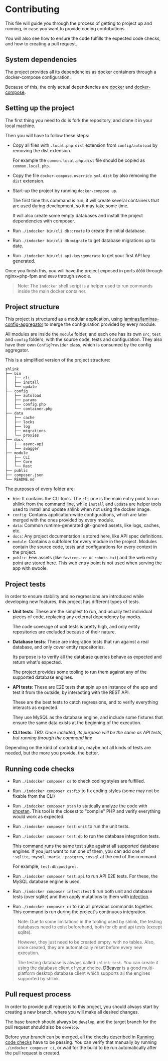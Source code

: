 # Contributing

This file will guide you through the process of getting to project up and running, in case you want to provide coding contributions.

You will also see how to ensure the code fulfills the expected code checks, and how to creating a pull request.

## System dependencies

The project provides all its dependencies as docker containers through a docker-compose configuration.

Because of this, the only actual dependencies are [docker](https://docs.docker.com/get-docker/) and [docker-compose](https://docs.docker.com/compose/install/).

## Setting up the project

The first thing you need to do is fork the repository, and clone it in your local machine.

Then you will have to follow these steps:

* Copy all files with `.local.php.dist` extension from `config/autoload` by removing the dist extension.

    For example the `common.local.php.dist` file should be copied as `common.local.php`.

* Copy the file `docker-compose.override.yml.dist` by also removing the `dist` extension.
* Start-up the project by running `docker-compose up`.

    The first time this command is run, it will create several containers that are used during development, so it may take some time.

    It will also create some empty databases and install the project dependencies with composer.

* Run `./indocker bin/cli db:create` to create the initial database.
* Run `./indocker bin/cli db:migrate` to get database migrations up to date.
* Run `./indocker bin/cli api-key:generate` to get your first API key generated.

Once you finish this, you will have the project exposed in ports `8000` through nginx+php-fpm and `8080` through swoole.

> Note: The `indocker` shell script is a helper used to run commands inside the main docker container.

## Project structure

This project is structured as a modular application, using [laminas/laminas-config-aggregator](https://github.com/laminas/laminas-config-aggregator) to merge the configuration provided by every module.

All modules are inside the `module` folder, and each one has its own `src`, `test` and `config` folders, with the source code, tests and configuration. They also have their own `ConfigProvider` class, which is consumed by the config aggregator.

This is a simplified version of the project structure:

```
shlink
├── bin
│   ├── cli
│   ├── install
│   └── update
├── config
│   ├── autoload
│   ├── params
│   ├── config.php
│   └── container.php
├── data
│   ├── cache
│   ├── locks
│   ├── log
│   ├── migrations
│   └── proxies
├── docs
│   ├── async-api
│   └── swagger
├── module
│   ├── CLI
│   ├── Core
│   └── Rest
├── public
├── composer.json
└── README.md
```

The purposes of every folder are:

* `bin`: It contains the CLI tools. The `cli` one is the main entry point to run shlink from the command line, while `install` and `update` are helper tools used to install and update shlink when not using the docker image.
* `config`: Contains application-wide configurations, which are later merged with the ones provided by every module.
* `data`: Common runtime-generated git-ignored assets, like logs, caches, etc.
* `docs`: Any project documentation is stored here, like API spec definitions.
* `module`: Contains a subfolder for every module in the project. Modules contain the source code, tests and configurations for every context in the project.
* `public`: Few assets (like `favicon.ico` or `robots.txt`) and the web entry point are stored here. This web entry point is not used when serving the app with swoole.

## Project tests

In order to ensure stability and no regressions are introduced while developing new features, this project has different types of tests.

* **Unit tests**: These are the simplest to run, and usually test individual pieces of code, replacing any external dependency by mocks.

    The code coverage of unit tests is pretty high, and only entity repositories are excluded because of their nature.

* **Database tests**: These are integration tests that run against a real database, and only cover entity repositories.

    Its purpose is to verify all the database queries behave as expected and return what's expected.

    The project provides some tooling to run them against any of the supported database engines.

* **API tests**: These are E2E tests that spin up an instance of the app and test it from the outside, by interacting with the REST API.

    These are the best tests to catch regressions, and to verify everything interacts as expected.

    They use MySQL as the database engine, and include some fixtures that ensure the same data exists at the beginning of the execution.

* **CLI tests**: *TBD. Once included, its purpose will be the same as API tests, but running through the command line*

Depending on the kind of contribution, maybe not all kinds of tests are needed, but the more you provide, the better.

## Running code checks

* Run `./indocker composer cs` to check coding styles are fulfilled.
* Run `./indocker composer cs:fix` to fix coding styles (some may not be fixable from the CLI)
* Run `./indocker composer stan` to statically analyze the code with [phpstan](https://phpstan.org/). This tool is the closest to "compile" PHP and verify everything would work as expected.
* Run `./indocker composer test:unit` to run the unit tests.
* Run `./indocker composer test:db` to run the database integration tests.

    This command runs the same test suite against all supported database engines. If you just want to run one of them, you can add one of `:sqlite`, `:mysql`, `:maria`, `:postgres`, `:mssql` at the end of the command.
    
    For example, `test:db:postgres`.

* Run `./indocker composer test:api` to run API E2E tests. For these, the MySQL database engine is used.
* Run `./indocker composer infect:test` ti run both unit and database tests (over sqlite) and then apply mutations to them with [infection](https://infection.github.io/).
* Run `./indocker composer ci` to run all previous commands together. This command is run during the project's continuous integration.

> Note: Due to some limitations in the tooling used by shlink, the testing databases need to exist beforehand, both for db and api tests (except sqlite).
>
> However, they just need to be created empty, with no tables. Also, once created, they are automatically reset before every new execution.
>
> The testing database is always called `shlink_test`. You can create it using the database client of your choice. [DBeaver](https://dbeaver.io/) is a good multi-platform desktop database client which supports all the engines supported by shlink.

## Pull request process

In order to provide pull requests to this project, you should always start by creating a new branch, where you will make all desired changes.

The base branch should always be `develop`, and the target branch for the pull request should also be `develop`.

Before your branch can be merged, all the checks described in [Running code checks](#running-code-checks) have to be passing. You can verify that manually by running `./indocker composer ci`, or wait for the build to be run automatically after the pull request is created.
